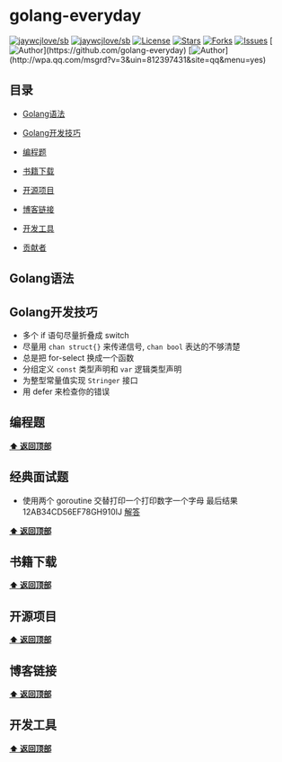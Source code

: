 # golang-everyday

[![jaywcjlove/sb](https://jaywcjlove.github.io/sb/ico/awesome.svg)](https://github.com/sindresorhus/awesome) [![jaywcjlove/sb](https://jaywcjlove.github.io/sb/lang/chinese.svg)](README-zh.md) [![License](https://img.shields.io/github/license/golang-everyday/golang-everyday.svg)](https://jitpack.io/#Coder-zheng/blockchain-note)  [![Stars](https://img.shields.io/github/stars/golang-everyday/golang-everyday.svg)](https://jitpack.io/#golang-everyday/golang-everyday)  [![Forks](https://img.shields.io/github/forks/golang-everyday/golang-everyday.svg)](https://jitpack.io/#golang-everyday/golang-everyday) [![Issues](https://img.shields.io/github/issues/golang-everyday/golang-everyday.svg)](https://jitpack.io/#golang-everyday/golang-everyday)
[![Author](https://img.shields.io/badge/Author-GolangEverydayGroup-black.svg?)](https://github.com/golang-everyday)
[![Author](https://img.shields.io/badge/QQ-812397431-yellow.svg?)](http://wpa.qq.com/msgrd?v=3&uin=812397431&site=qq&menu=yes)



## 目录

* [Golang语法](#Golang语法)

* [Golang开发技巧](#Golang开发技巧)
* [编程题](#编程题)
* [书籍下载](#书籍下载)
* [开源项目](#开源项目)
* [博客链接](#博客链接)
* [开发工具](#开发工具)
* [贡献者](#贡献者)



## Golang语法

## Golang开发技巧

- 多个 if 语句尽量折叠成 switch
- 尽量用 `chan struct{}` 来传递信号, `chan bool` 表达的不够清楚
- 总是把 for-select 换成一个函数
- 分组定义 `const` 类型声明和 `var` 逻辑类型声明
- 为整型常量值实现 `Stringer` 接口
- 用 defer 来检查你的错误

## 编程题

**[⬆ 返回顶部](#目录)**

## 经典面试题

* 使用两个 goroutine 交替打印一个打印数字一个字母   最后结果   12AB34CD56EF78GH910IJ [解答](https://play.golang.org/p/CWWN5kl8Mpx)

**[⬆ 返回顶部](#目录)**

## 书籍下载

**[⬆ 返回顶部](#目录)**

## 开源项目

**[⬆ 返回顶部](#目录)**

## 博客链接

**[⬆ 返回顶部](#目录)**

## 开发工具

**[⬆ 返回顶部](#目录)**

